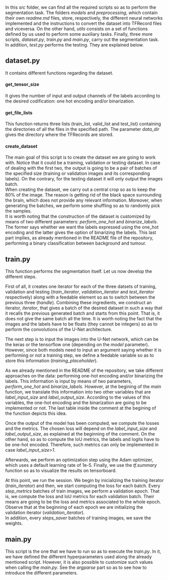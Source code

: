 In this _src_ folder, we can find all the required scripts so as to perform the segmentation task. The folders _models_ and _preprocessing_, which contain their own _readme.md_ files, store, respectively, the different neural networks implemented and the instructions to convert the dataset into TFRecord files and viceversa. On the other hand, _utils_ consists on a set of functions defined by us used to perform some auxiliary tasks. Finally, three more scripts, _dataset.py_, _train.py_ and _main.py_, carry out the segmentation task. In addition, _test.py_ performs the testing. They are explained below.

## dataset.py
It contains different functions regarding the dataset.

#### get_tensor_size

It gives the number of input and output channels of the labels according to the desired codification: one hot encoding and/or binarization.

#### get_file_lists

This function returns three lists (train_list, valid_list and test_list) containing the directories of all the files in the specified path. The parameter _data_dir_ gives the directory where the TFRecords are stored.

#### create_dataset
The main goal of this script is to create the dataset we are going to work with. Notice that it could be a training, validation or testing dataset. In case of dealing with the first two, the output is going to be a pair of batches of the specified size (training or validation images and its corresponding labels). On the contrary, for the testing dataset it will only output the images batch. \
When creating the dataset, we carry out a central crop so as to keep the 80% of the image. The reason is getting rid of the black space surrounding the brain, which does not provide any relevant information. Moreover, when generating the batches, we perform some shuffling so as to randomly pick the samples.\
It is worth noting that the construction of the dataset is customized by means of two different parameters: _perform_one_hot_ and _binarize_labels_. The former says whether we want the labels expressed using the one_hot encoding and the latter gives the option of binarizing the labels. This last part implies, as already mentioned in the README file of the repository, performing a binary classification between background and tumour.   


## train.py

This function performs the segmentation itself. Let us now develop the different steps.

First of all, it creates one iterator for each of the three datsets of training, validation and testing (_train_iterator_, _validation_iterator_ and _test_iterator_ respectively) along with a feedable element so as to switch between the previous three (_handle_). Combining these ingredients, we construct an iterator, _iterator_, that gives a batch of the desired dataset in such a way that it recalls the previous generated batch and starts from this point. That is, it does not give the same batch all the time. It is worth noting the fact that the images and the labels have to be floats (they cannot be integers) so as to perform the convolutions of the U-Net architecture.

The next step is to input the images into the U-Net network, which can be the keras or the tensorflow one (depending on the _model_ parameter). However, since both models need to input an argument saying whether it is performing or not a training step, we define a feedable variable so as to store this information (_training_placeholder_).   

As we already mentioned in the README of the repository, we take different approaches on the data: performing one-hot encoding and/or binarizing the labels. This information is input by means of two parameters, _perform_one_hot_ and _binarize_labels_. However, at the begining of the _main_ function, we translate this information into two other variables that are _label_input_size_ and _label_output_size_. According to the values of this variables, the one-hot encoding and the binarization are going to be implemented or not. The last table inside the comment at the begining of the function depicts this idea.

Once the output of the model has been computed, we compute the losses and the metrics. The chosen loss will depend on the _label_input_size_ and _label_output_size_, as explained at the beginning of the comment. On the other hand, so as to compute the IoU metrics, the labels and logits have to be one-hot encoded. Therefore, such metrics can only be implemented in case _label_input_size>1_.

Afterwards, we perform an optimization step using the Adam optimizer, which uses a default learning rate of 1e-5. Finally, we use the _tf.summary_ function so as to visualize the results on tensorboard.

At this point, we run the session. We begin by inicializing the training iterator (_train_iterator_) and then, we start computing the loss for each batch. Every _step_metrics_ batches of train images, we perform a validation epoch. That is, we compute the loss and IoU metrics for each validation batch. Their means are going to be the loss and metrics associated to the whole epoch. Observe that at the beginning of each epoch we are initializing the validation iterator (_validation_iterator_).\
In addition, every _steps_saver_ batches of training images, we save the weights.


## main.py

This script is the one that we have to run so as to execute the _train.py_. In it, we have defined the different hyperparameters used along the already mentioned script. However, it is also possible to customize such values when calling the _main.py_. See the _argparse_ part so as to see how to introduce the different parameters.
